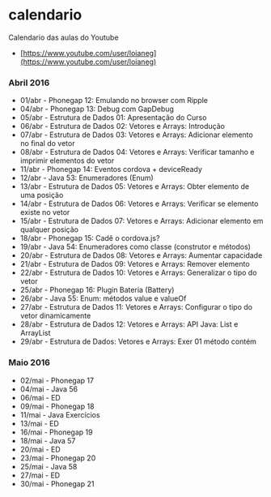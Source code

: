 # calendario
Calendario das aulas do Youtube
- [https://www.youtube.com/user/loianeg](https://www.youtube.com/user/loianeg)

### Abril 2016
* 01/abr - Phonegap 12: Emulando no browser com Ripple
* 04/abr - Phonegap 13: Debug com GapDebug
* 05/abr - Estrutura de Dados 01: Apresentação do Curso
* 06/abr - Estrutura de Dados 02: Vetores e Arrays: Introdução
* 07/abr - Estrutura de Dados 03: Vetores e Arrays: Adicionar elemento no final do vetor
* 08/abr - Estrutura de Dados 04: Vetores e Arrays: Verificar tamanho e imprimir elementos do vetor
* 11/abr - Phonegap 14: Eventos cordova + deviceReady
* 12/abr - Java 53: Enumeradores (Enum)
* 13/abr - Estrutura de Dados 05: Vetores e Arrays: Obter elemento de uma posição
* 14/abr - Estrutura de Dados 06: Vetores e Arrays: Verificar se elemento existe no vetor
* 15/abr - Estrutura de Dados 07: Vetores e Arrays: Adicionar elemento em qualquer posição
* 18/abr - Phonegap 15: Cadê o cordova.js?
* 19/abr - Java 54: Enumeradores como classe (construtor e métodos)
* 20/abr - Estrutura de Dados 08: Vetores e Arrays: Aumentar capacidade
* 21/abr - Estrutura de Dados 09: Vetores e Arrays: Remover elemento
* 22/abr - Estrutura de Dados 10: Vetores e Arrays: Generalizar o tipo do vetor
* 25/abr - Phonegap 16: Plugin Bateria (Battery)
* 26/abr - Java 55: Enum: métodos value e valueOf
* 27/abr - Estrutura de Dados 11: Vetores e Arrays: Configurar o tipo do vetor dinamicamente
* 28/abr - Estrutura de Dados 12: Vetores e Arrays: API Java: List e ArrayList
* 29/abr - Estrutura de Dados: Vetores e Arrays: Exer 01 método contém

### Maio 2016
* 02/mai - Phonegap 17
* 04/mai - Java 56
* 06/mai - ED
* 09/mai - Phonegap 18
* 11/mai - Java Exercícios
* 13/mai - ED
* 16/mai - Phonegap  19
* 18/mai - Java 57
* 20/mai - ED
* 23/mai - Phonegap  20
* 25/mai - Java 58
* 27/mai - ED
* 30/mai - Phonegap 21
